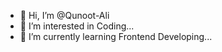 - 👋 Hi, I’m @Qunoot-Ali
- 👀 I’m interested in Coding...
- 🌱 I’m currently learning Frontend Developing...


<!---
Qunoot-Ali/Qunoot-Ali is a ✨ special ✨ repository because its `README.md` (this file) appears on your GitHub profile.
You can click the Preview link to take a look at your changes.
--->
